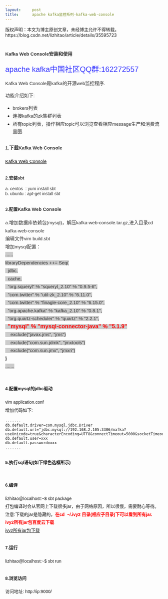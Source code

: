 ```yaml
---
layout:     post
title:      apache kafka监控系列-kafka-web-console
---
```

<div id="article_content" class="article_content clearfix csdn-tracking-statistics" data-pid="blog" data-mod="popu_307" data-dsm="post">
								<div class="article-copyright">
					版权声明：本文为博主原创文章，未经博主允许不得转载。					https://blog.csdn.net/lizhitao/article/details/35595723				</div>
								            <link rel="stylesheet" href="https://csdnimg.cn/release/phoenix/template/css/ck_htmledit_views-f76675cdea.css">
						<div class="htmledit_views" id="content_views">
                
<h1><span style="color:rgb(51,51,51);font-family:Helvetica, arial, freesans, clean, sans-serif, 'Segoe UI Emoji', 'Segoe UI Symbol';font-size:15px;line-height:25.5px;"><span style="color:rgb(51,51,51);font-family:Helvetica, arial, freesans, clean, sans-serif, 'Segoe UI Emoji', 'Segoe UI Symbol';font-size:15px;line-height:25.5px;">Kafka
 Web Console安装和使用</span></span></h1>
<div><span style="color:rgb(51,51,51);font-family:Helvetica, arial, freesans, clean, sans-serif, 'Segoe UI Emoji', 'Segoe UI Symbol';font-size:15px;line-height:25.5px;"><span style="color:rgb(51,51,51);font-family:Helvetica, arial, freesans, clean, sans-serif, 'Segoe UI Emoji', 'Segoe UI Symbol';font-size:15px;line-height:25.5px;"><span style="color:rgb(51,51,255);font-family:Arial, sans-serif;font-size:24px;line-height:36px;">apache
 kafka中国社区QQ群:162272557</span><br></span></span></div>
<p><span style="color:rgb(51,51,51);font-family:Helvetica, arial, freesans, clean, sans-serif, 'Segoe UI Emoji', 'Segoe UI Symbol';font-size:15px;line-height:25.5px;">Kafka Web Console是kafka的开源web监控程序.</span></p>
<p><span style="font-family:Helvetica, arial, freesans, clean, sans-serif, 'Segoe UI Emoji', 'Segoe UI Symbol';color:#333333;"><span style="font-size:15px;line-height:25.5px;">功能介绍如下:</span></span></p>
<p></p>
<ul><li><span style="font-family:Helvetica, arial, freesans, clean, sans-serif, 'Segoe UI Emoji', 'Segoe UI Symbol';color:#333333;"><span style="font-size:15px;line-height:25.5px;">brokers列表</span></span></li><li><span style="font-family:Helvetica, arial, freesans, clean, sans-serif, 'Segoe UI Emoji', 'Segoe UI Symbol';color:#333333;"><span style="font-size:15px;line-height:25.5px;">连接kafka的zk集群列表</span></span></li><li><span style="font-family:Helvetica, arial, freesans, clean, sans-serif, 'Segoe UI Emoji', 'Segoe UI Symbol';color:#333333;"><span style="font-size:15px;line-height:25.5px;">所有topic列表，操作相应topic可以浏览查看相应message生产和消费流量图.</span></span></li></ul><h2><span style="font-family:Helvetica, arial, freesans, clean, sans-serif, 'Segoe UI Emoji', 'Segoe UI Symbol';color:#333333;"><span style="font-size:15px;line-height:25.5px;">1.下载Kafka Web Console</span></span></h2>
<div><span style="font-family:Helvetica, arial, freesans, clean, sans-serif, 'Segoe UI Emoji', 'Segoe UI Symbol';color:#333333;"><span style="font-size:15px;line-height:25.5px;"><a href="https://github.com/claudemamo/kafka-web-console/archive/master.zip" rel="nofollow">Kafka
 Web Console</a><br></span></span></div>
<h2><span style="font-family:Helvetica, arial, freesans, clean, sans-serif, 'Segoe UI Emoji', 'Segoe UI Symbol';font-size:14px;color:#333333;">2.安装sbt</span></h2>
<div><span style="font-family:Helvetica, arial, freesans, clean, sans-serif, 'Segoe UI Emoji', 'Segoe UI Symbol';font-size:14px;color:#333333;">a. centos  : yum install sbt</span></div>
<div><span style="font-family:Helvetica, arial, freesans, clean, sans-serif, 'Segoe UI Emoji', 'Segoe UI Symbol';font-size:14px;color:#333333;">b. ubuntu : apt-get install sbt   </span></div>
<h2><span style="font-family:Helvetica, arial, freesans, clean, sans-serif, 'Segoe UI Emoji', 'Segoe UI Symbol';font-size:14px;color:#333333;">3.配置<span style="color:rgb(51,51,51);font-family:Helvetica, arial, freesans, clean, sans-serif, 'Segoe UI Emoji', 'Segoe UI Symbol';font-size:15px;line-height:25.5px;">Kafka
 Web Console</span></span></h2>
<div><span style="font-family:Helvetica, arial, freesans, clean, sans-serif, 'Segoe UI Emoji', 'Segoe UI Symbol';font-size:14px;color:#333333;"><span style="color:rgb(51,51,51);font-family:Helvetica, arial, freesans, clean, sans-serif, 'Segoe UI Emoji', 'Segoe UI Symbol';font-size:15px;line-height:25.5px;">a.增加数据库依赖包(mysql)，解压kafka-web-console.tar.gz,进入目录cd
 kafka-web-console</span></span></div>
<div><span style="font-family:Helvetica, arial, freesans, clean, sans-serif, 'Segoe UI Emoji', 'Segoe UI Symbol';color:#333333;"><span style="font-size:15px;line-height:25.5px;">编辑文件vim build.sbt </span></span></div>
<div><span style="font-family:Helvetica, arial, freesans, clean, sans-serif, 'Segoe UI Emoji', 'Segoe UI Symbol';color:#333333;"><span style="font-size:15px;line-height:25.5px;">增加mysql配置：</span></span></div>
<div><span style="font-family:Helvetica, arial, freesans, clean, sans-serif, 'Segoe UI Emoji', 'Segoe UI Symbol';color:#333333;"><span style="font-size:15px;line-height:25.5px;background-color:rgb(204,204,204);">......</span></span></div>
<div><span style="font-family:Helvetica, arial, freesans, clean, sans-serif, 'Segoe UI Emoji', 'Segoe UI Symbol';"><span style="line-height:25.5px;background-color:rgb(204,204,204);"><span style="color:#333333;font-size:15px;">libraryDependencies ++= Seq(</span><br><span style="color:#333333;font-size:15px;">  jdbc,</span><br><span style="color:#333333;font-size:15px;">  cache,</span><br><span style="color:#333333;font-size:15px;">  "org.squeryl" % "squeryl_2.10" % "0.9.5-6",</span><br><span style="color:#333333;font-size:15px;">  "com.twitter" % "util-zk_2.10" % "6.11.0",</span><br><span style="color:#333333;font-size:15px;">  "com.twitter" % "finagle-core_2.10" % "6.15.0",</span><br><span style="color:#333333;font-size:15px;">  "org.apache.kafka" % "kafka_2.10" % "0.8.1",</span><br><span style="color:#333333;font-size:15px;">  "org.quartz-scheduler" % "quartz" % "2.2.1",</span><br><span style="color:#333333;font-size:15px;">  </span><span style="font-size:18px;color:#ff0000;"><strong>"mysql" % "mysql-connector-java" % "5.1.9"</strong></span><br><span style="color:#333333;font-size:15px;">    exclude("javax.jms", "jms")</span><br><span style="color:#333333;font-size:15px;">    exclude("com.sun.jdmk", "jmxtools")</span><br><span style="color:#333333;font-size:15px;">    exclude("com.sun.jmx", "jmxri")</span><br><span style="color:#333333;font-size:15px;">)</span><br></span></span></div>
<div><span style="font-family:Helvetica, arial, freesans, clean, sans-serif, 'Segoe UI Emoji', 'Segoe UI Symbol';color:rgb(51,51,51);"><span style="font-size:15px;line-height:25.5px;background-color:rgb(204,204,204);">.......</span></span></div>
<div><br><h2><span style="font-family:Helvetica, arial, freesans, clean, sans-serif, 'Segoe UI Emoji', 'Segoe UI Symbol';"><span style="line-height:25.5px;"><span style="font-size:14px;">4.配置mysql的jdbc驱动</span></span></span></h2>
</div>
<div><span style="font-family:Helvetica, arial, freesans, clean, sans-serif, 'Segoe UI Emoji', 'Segoe UI Symbol';"><span style="line-height:25.5px;"><span style="font-size:14px;">vim application.conf</span></span></span></div>
<div><span style="font-family:Helvetica, arial, freesans, clean, sans-serif, 'Segoe UI Emoji', 'Segoe UI Symbol';font-size:14px;"><span style="line-height:25.5px;">增加代码如下:</span></span></div>
<div><span style="font-family:Helvetica, arial, freesans, clean, sans-serif, 'Segoe UI Emoji', 'Segoe UI Symbol';"><span style="line-height:25.5px;"><span style="font-size:14px;"></span></span></span><pre><code class="language-plain">.......
db.default.driver=com.mysql.jdbc.Driver
db.default.url="jdbc:mysql://192.168.2.105:3306/mafka?useUnicode=true&amp;characterEncoding=UTF8&amp;connectTimeout=5000&amp;socketTimeout=10000"
db.default.user=xxx
db.default.password=xxx
.......</code></pre>
<h2><span style="font-family:Helvetica, arial, freesans, clean, sans-serif, 'Segoe UI Emoji', 'Segoe UI Symbol';"><span style="line-height:25.5px;"><span style="font-size:14px;">5.执行sql语句(如下绿色选框所示)</span></span></span></h2>
</div>
<div><span style="font-family:Helvetica, arial, freesans, clean, sans-serif, 'Segoe UI Emoji', 'Segoe UI Symbol';"><span style="line-height:25.5px;"><span style="font-size:14px;"><img src="https://img-blog.csdn.net/20140628213633390?watermark/2/text/aHR0cDovL2Jsb2cuY3Nkbi5uZXQvbGl6aGl0YW8=/font/5a6L5L2T/fontsize/400/fill/I0JBQkFCMA==/dissolve/70/gravity/SouthEast" alt=""><br></span></span></span>
<h2><span style="font-family:Helvetica, arial, freesans, clean, sans-serif, 'Segoe UI Emoji', 'Segoe UI Symbol';"><span style="line-height:25.5px;"><span style="font-size:14px;">6.编译</span></span></span></h2>
</div>
<div><span style="font-family:Helvetica, arial, freesans, clean, sans-serif, 'Segoe UI Emoji', 'Segoe UI Symbol';"><span style="line-height:25.5px;"><span style="font-size:14px;">lizhitao@localhost:~$ sbt package<br></span></span></span></div>
<div><span style="font-family:Helvetica, arial, freesans, clean, sans-serif, 'Segoe UI Emoji', 'Segoe UI Symbol';font-size:14px;"><span style="line-height:25.5px;">打包编译时会从官网上下载很多jar，由于网络原因，所以很慢，需要耐心等待。</span></span></div>
<div><span style="font-family:Helvetica, arial, freesans, clean, sans-serif, 'Segoe UI Emoji', 'Segoe UI Symbol';font-size:14px;"><span style="line-height:25.5px;">注意:下载的jar是隐藏的，<span style="color:#ff0000;"><strong>在cd  ~/.ivy2 目录(相应子目录)下可以看到所有jar.</strong></span></span></span></div>
<div><span style="font-family:Helvetica, arial, freesans, clean, sans-serif, 'Segoe UI Emoji', 'Segoe UI Symbol';color:#ff0000;"><span style="font-size:14px;line-height:25.5px;"><strong>ivy2所有jar包百度云下载</strong></span></span></div>
<div><span style="font-family:Helvetica, arial, freesans, clean, sans-serif, 'Segoe UI Emoji', 'Segoe UI Symbol';"><span style="font-size:14px;line-height:25.5px;"><a href="http://pan.baidu.com/s/1gdgQqqB" rel="nofollow">ivy2所有jar包下载</a><br></span></span></div>
<h2><span style="font-family:Helvetica, arial, freesans, clean, sans-serif, 'Segoe UI Emoji', 'Segoe UI Symbol';font-size:14px;"><span style="line-height:25.5px;">7.运行</span></span></h2>
<div><span style="font-family:Helvetica, arial, freesans, clean, sans-serif, 'Segoe UI Emoji', 'Segoe UI Symbol';font-size:14px;"><span style="line-height:25.5px;"><span style="font-family:Helvetica, arial, freesans, clean, sans-serif, 'Segoe UI Emoji', 'Segoe UI Symbol';font-size:14px;line-height:25.5px;">lizhitao@localhost:~$
 sbt run</span><br></span></span></div>
<div><span style="font-family:Helvetica, arial, freesans, clean, sans-serif, 'Segoe UI Emoji', 'Segoe UI Symbol';font-size:14px;"><span style="line-height:25.5px;"><span style="font-family:Helvetica, arial, freesans, clean, sans-serif, 'Segoe UI Emoji', 'Segoe UI Symbol';font-size:14px;line-height:25.5px;"><img src="https://img-blog.csdn.net/20140628214559562?watermark/2/text/aHR0cDovL2Jsb2cuY3Nkbi5uZXQvbGl6aGl0YW8=/font/5a6L5L2T/fontsize/400/fill/I0JBQkFCMA==/dissolve/70/gravity/SouthEast" alt=""><br></span></span></span></div>
<h2><span style="font-family:Helvetica, arial, freesans, clean, sans-serif, 'Segoe UI Emoji', 'Segoe UI Symbol';font-size:14px;"><span style="line-height:25.5px;">8.浏览访问</span></span></h2>
<div><span style="font-family:Helvetica, arial, freesans, clean, sans-serif, 'Segoe UI Emoji', 'Segoe UI Symbol';font-size:14px;"><span style="line-height:25.5px;">访问地址: http://ip:9000/</span></span></div>
<div><span style="font-family:Helvetica, arial, freesans, clean, sans-serif, 'Segoe UI Emoji', 'Segoe UI Symbol';font-size:14px;"><span style="line-height:25.5px;"><br></span></span></div>
<div></div>
<p></p>
            </div>
                </div>